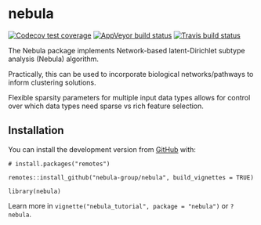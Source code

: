 
<!-- README.md is generated from README.Rmd. Please edit that file -->

nebula
======

<!-- badges: start -->

[![Codecov test
coverage](https://codecov.io/gh/margarethannum/nebula/branch/master/graph/badge.svg)](https://codecov.io/gh/margarethannum/nebula?branch=master)
[![AppVeyor build
status](https://ci.appveyor.com/api/projects/status/github/margarethannum/nebula?branch=master&svg=true)](https://ci.appveyor.com/project/margarethannum/nebula)
[![Travis build
status](https://travis-ci.com/margarethannum/nebula.svg?branch=master)](https://travis-ci.com/margarethannum/nebula)

<!-- badges: end -->

The Nebula package implements Network-based latent-Dirichlet subtype
analysis (Nebula) algorithm.

Practically, this can be used to incorporate biological
networks/pathways to inform clustering solutions.

Flexible sparsity parameters for multiple input data types allows for
control over which data types need sparse vs rich feature selection.

Installation
------------

You can install the development version from
[GitHub](https://github.com/nebula-group/nebula) with:

    # install.packages("remotes")

    remotes::install_github("nebula-group/nebula", build_vignettes = TRUE)

    library(nebula)

Learn more in `vignette("nebula_tutorial", package = "nebula")` or
`?nebula`.
